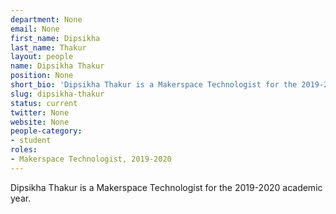 ```yaml
---
department: None
email: None
first_name: Dipsikha
last_name: Thakur
layout: people
name: Dipsikha Thakur
position: None
short_bio: 'Dipsikha Thakur is a Makerspace Technologist for the 2019-2020 academic year.'
slug: dipsikha-thakur
status: current
twitter: None
website: None
people-category:
- student
roles:
- Makerspace Technologist, 2019-2020
---
```

Dipsikha Thakur is a Makerspace Technologist for the 2019-2020 academic year.
